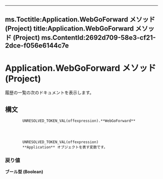 

---
ms.Toctitle:Application.WebGoForward メソッド (Project)
title:Application.WebGoForward メソッド (Project)
ms.ContentId:2692d709-58e3-cf21-2dce-f056e6144c7e
---
# Application.WebGoForward メソッド (Project)




履歴の一覧の次のドキュメントを表示します。

## 構文

            UNRESOLVED_TOKEN_VAL(offexpression).**WebGoForward**




            UNRESOLVED_TOKEN_VAL(offexpression)
            **Application** オブジェクトを表す変数です。

### 戻り値
**ブール型 (Boolean)**






